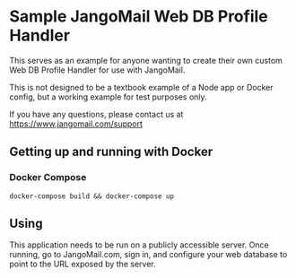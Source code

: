 # Sample JangoMail Web DB Profile Handler

This serves as an example for anyone wanting to create their own custom Web DB Profile Handler for use with JangoMail.

This is not designed to be a textbook example of a Node app or Docker config, but a working example for test purposes only.

If you have any questions, please contact us at https://www.jangomail.com/support

## Getting up and running with Docker

### Docker Compose

`docker-compose build && docker-compose up`

## Using

This application needs to be run on a publicly accessible server.  Once running, go to JangoMail.com, sign in, and configure your web database to point to the URL exposed by the server.